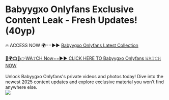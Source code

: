 # Babyygxo Onlyfans Exclusive Content Leak - Fresh Updates! (40yp)

🔥 ACCESS NOW 🌍==►► <a href="https://tinyurl.com/kvy9nzfs" rel="nofollow">Babyygxo Onlyfans Latest Collection</a>
<br><br>
[🔴🌍📺📱👉WA𝚃CH Now==►► CLICK HERE TO Babyygxo Onlyfans 𝚆𝙰𝚃𝙲𝙷 NOW](https://tinyurl.com/kvy9nzfs)
<br><br>
Unlock Babyygxo Onlyfans's private videos and photos today! Dive into the newest 2025 content updates and explore exclusive material you won’t find anywhere else.
<br>
<a href="https://tinyurl.com/kvy9nzfs" rel="nofollow" data-target="animated-image.originalLink"><img src="https://camo.githubusercontent.com/8a4f000d20f83aca3bf7ec5f350d767afa0574a8a352519fd8cfa583a6f93a33/68747470733a2f2f692e696d6775722e636f6d2f644a486b345a712e676966" data-canonical-src="https://i.imgur.com/dJHk4Zq.gif" style="max-width: 100%; display: inline-block;" data-target="animated-image.originalImage"></a>
<br>
